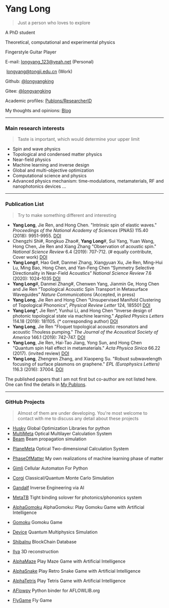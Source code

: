 # Yang Long

> Just a person who loves to explore

A PhD student

Theoretical, computational and experimental physics

Fingerstyle Guitar Player

E-mail: longyang_123@yeah.net (Personal)

​			longyang@tongji.edu.cn (Work)

Github: [@longyangking](https://github.com/longyangking)

Gitee: [@longyangking](https://gitee.com/longyangking)

Academic profiles: [Publons/ResearcherID](https://publons.com/researcher/2538759/yang-long/)

My thoughts and opinions: [Blog](thoughts.html)

---

### Main research interests

> Taste is important, which would determine your upper limit

+ Spin and wave physics
+ Topological and condensed matter physics
+ Near-field physics
+ Machine learning and inverse design
+ Global and multi-objective optimization
+ Computational science and physics
+ Advanced physics mechanism: time-modulations, metamaterials, RF and nanophotonics devices ...

---

### Publication List

> Try to make something different and interesting

- **Yang Long**, Jie Ren, and Hong Chen. "Intrinsic spin of elastic waves." *Proceedings of the National Academy of Sciences* (PNAS) 115.40 (2018): 9951-9955. [DOI](https://doi.org/10.1073/PNAS.1808534115)
- Chengzhi Shi#, Rongkuo Zhao#, **Yang Long**#, Sui Yang, Yuan Wang, Hong Chen, Jie Ren and Xiang Zhang "Observation of acoustic spin." *National Science Review* 6.4 (2019): 707-712. (# equally contribute, Cover work) [DOI](https://doi.org/10.1093/NSR/NWZ059)
- **Yang Long**#, Hao Ge#, Danmei Zhang, Xiangyuan Xu, Jie Ren, Ming-Hui Lu, Ming Bao, Hong Chen, and Yan-Feng Chen “Symmetry Selective Directionality in Near-Field Acoustics” *National Science Review* 7.6 (2020): 1024–1035 [DOI](https://doi.org/10.1093/NSR/NWAA040)
- **Yang Long**#, Danmei Zhang#, Chenwen Yang, Jianmin Ge, Hong Chen and Jie Ren
  “Topological Acoustic Spin Transport in Metasurface Waveguides” *Nature Communications* (Accepted, in press)
- **Yang Long**, Jie Ren and Hong Chen “Unsupervised Manifold Clustering of Topological Phononics”, *Physical Review Letter* 124, 185501 [DOI](https://doi.org/10.1103/PhysRevLett.124.185501)
- **Yang Long**\*, Jie Ren\*, Yunhui Li, and Hong Chen "Inverse design of photonic topological state via machine learning." *Applied Physics Letters* 114.18 (2019): 181105. (* corresponding author) [DOI](https://doi.org/10.1063/1.5094838)
- **Yang Long**, Jie Ren "Floquet topological acoustic resonators and acoustic Thouless pumping." *The Journal of the Acoustical Society of America* 146.1 (2019): 742-747. [DOI](https://doi.org/10.1121/1.5114914)
- **Yang Long**, Jie Ren, Hai-Tao Jiang, Yong Sun, and Hong Chen "Quantum spin Hall effect in metamaterials." *Acta Physica Sinica* 66.22 (2017). (invited review) [DOI](https://doi.org/10.7498/APS.66.227803)
- **Yang Long**, Zhengren Zhang, and Xiaopeng Su. "Robust subwavelength focusing of surface plasmons on graphene." *EPL (Europhysics Letters)* 116.3 (2016): 37004. [DOI](https://doi.org/10.1209/0295-5075/116/37004)

The published papers that I am not first but co-author are not listed here. One can find the details in [My Publons](https://publons.com/researcher/2538759/yang-long/).

---

### GitHub Projects

> Almost of them are under developing. You're most welcome to contact with me to discuss any detail about these projects

- [Husky](https://github.com/longyangking/Husky) Global Optimization Libraries for python
- [MultiMeta](https://github.com/longyangking/MultiMeta) Optical Multilayer Calculation System
- [Beam](https://github.com/longyangking/Beam) Beam propagation simulation

+ [PlaneMeta](https://github.com/longyangking/PlaneMeta) Optical Two-dimensional Calculation System

+ [PhaseOfMatter](https://github.com/longyangking/PhaseOfMatter) My own realizations of machine learning phase of matter
+ [Gimli](https://github.com/longyangking/Gimli) Cellular Automaton For Python
+ [Corgi](https://github.com/longyangking/Corgi) Classical/Quantum Monte Carlo Simulation
+ [Gandalf](https://github.com/longyangking/Gandalf) Inverse Engineering via AI
+ [MetaTB](https://github.com/longyangking/MetaTB) Tight binding solover for photonics/phononics system
+ [AlphaGomoku](https://github.com/longyangking/AlphaGomoku) AlphaGomoku: Play Gomoku Game with Artificial Intelligence
+ [Gomoku](https://github.com/longyangking/Gomoku) Gomoku Game
+ [Device](https://github.com/longyangking/Device) Quantum Multiphysics Simulation
+ [ShibaInu](https://github.com/longyangking/ShibaInu) BlockChain Database
+ [Ilya](https://github.com/longyangking/Ilya) 3D reconstruction
+ [AlphaMaze](https://github.com/longyangking/AlphaMaze) Play Maze Game with Artificial Intelligence
+ [AlphaSnake](https://github.com/longyangking/AlphaSnake) Play Retro Snake Game with Artificial Intelligence
+ [AlphaTetris](https://github.com/longyangking/AlphaTetris) Play Tetris Game with Artificial Intelligence
+ [AFlowpy](https://github.com/longyangking/AFlowpy) Python binder for AFLOWLIB.org
+ [FlyGame](https://github.com/longyangking/FlyGame) Fly Game